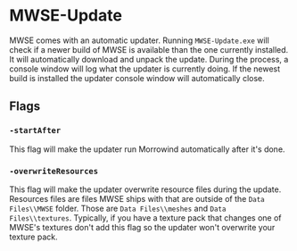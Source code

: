 # MWSE-Update

MWSE comes with an automatic updater. Running `MWSE-Update.exe` will check if a newer build of MWSE is available than the one currently installed. It will automatically download and unpack the update. During the process, a console window will log what the updater is currently doing. If the newest build is installed the updater console window will automatically close.

## Flags

### `-startAfter`

This flag will make the updater run Morrowind automatically after it's done.

### `-overwriteResources`

This flag will make the updater overwrite resource files during the update. Resources files are files MWSE ships with that are outside of the `Data Files\\MWSE` folder. Those are `Data Files\\meshes` and `Data Files\\textures`. Typically, if you have a texture pack that changes one of MWSE's textures don't add this flag so the updater won't overwrite your texture pack.
